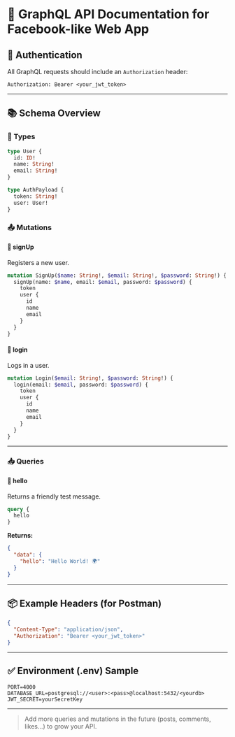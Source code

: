 # 📘 GraphQL API Documentation for Facebook-like Web App

## 🔐 Authentication
All GraphQL requests should include an `Authorization` header:
```http
Authorization: Bearer <your_jwt_token>
```

---

## 📚 Schema Overview

### 🧾 Types
```graphql
type User {
  id: ID!
  name: String!
  email: String!
}

type AuthPayload {
  token: String!
  user: User!
}
```

### 📤 Mutations

#### 🚀 signUp
Registers a new user.
```graphql
mutation SignUp($name: String!, $email: String!, $password: String!) {
  signUp(name: $name, email: $email, password: $password) {
    token
    user {
      id
      name
      email
    }
  }
}
```

#### 🔐 login
Logs in a user.
```graphql
mutation Login($email: String!, $password: String!) {
  login(email: $email, password: $password) {
    token
    user {
      id
      name
      email
    }
  }
}
```

---

### 📥 Queries

#### 👋 hello
Returns a friendly test message.
```graphql
query {
  hello
}
```
**Returns:**
```json
{
  "data": {
    "hello": "Hello World! 🌍"
  }
}
```

---

## 📦 Example Headers (for Postman)
```json
{
  "Content-Type": "application/json",
  "Authorization": "Bearer <your_jwt_token>"
}
```

---

## ✅ Environment (.env) Sample
```
PORT=4000
DATABASE_URL=postgresql://<user>:<pass>@localhost:5432/<yourdb>
JWT_SECRET=yourSecretKey
```

---

> Add more queries and mutations in the future (posts, comments, likes...) to grow your API.
